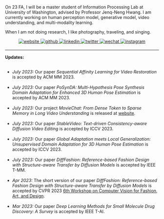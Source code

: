 On 23 FA, I will be a master student of Information Processing Lab at University of Washington, advised by Professor Jenq-Neng Hwang. I am currently working on human perception model, generative model, video understanding, and multi-modality learning.

When I am not doing research, I like photography, traveling, and singing.

<div align="center">
<a href="https://rese1f.github.io/" target="_blank">
<img src=https://img.shields.io/badge/home-%239cf.svg?&style=for-the-badge&logo=github&logoColor=white alt=website style="margin-bottom: 5px;" />
</a>
<a href="https://github.com/rese1f" target="_blank">
<img src=https://img.shields.io/badge/github-%2324292e.svg?&style=for-the-badge&logo=github&logoColor=white alt=github style="margin-bottom: 5px;" />
</a>
<a href="https://linkedin.com/in/wenhao-chai-658274238/" target="_blank">
<img src=https://img.shields.io/badge/linkedin-%231E77B5.svg?&style=for-the-badge&logo=linkedin&logoColor=white alt=linkedin style="margin-bottom: 5px;" />
</a>
<a href="https://twitter.com/re5e1f" target="_blank">
<img src=https://img.shields.io/badge/twitter-%232E87FB.svg?&style=for-the-badge&logo=twitter&logoColor=white alt=twitter style="margin-bottom: 5px;" />
 <a href="./src/wechat.jpg" target="_blank">
<img src=https://img.shields.io/badge/wechat-%a3c62b.svg?&style=for-the-badge&logo=wechat&logoColor=white alt=wechat style="margin-bottom: 5px;" />
</a>  
<a href="https://www.instagram.com/rese1f/" target="_blank">
<img src=https://img.shields.io/badge/instagram-e1306c.svg?&style=for-the-badge&logo=instagram&logoColor=white alt=instagram style="margin-bottom: 5px;" />
</a>  
</div>

<hr style="height:2px;border-width:0;color:gray;background-color:gray">
<b><i class="fa-solid fa-pen-to-square" style="font-size:24px"></i> Updates:</b><br><br>

<ul>
<li><i>July 2023:</i> <i class="fa-regular fa-note-sticky" style="font-size:20px"></i> Our paper <i>Sequential Affinity Learning for Video Restoration</i> is accepted by ACM MM 2023.
	</li><br>

<li><i>July 2023:</i> <i class="fa-regular fa-note-sticky" style="font-size:20px"></i> Our paper <i>PoSynDA: Multi-Hypothesis Pose Synthesis Domain Adaptation for Enhanced 3D Human Pose Estimation</i> is accepted by ACM MM 2023.
	</li><br>

<li><i>July 2023:</i> <i class="fa-regular fa-copy" style="font-size:20px"></i> Our project <i>MovieChat: From Dense Token to Sparse Memory in Long Video Understanding</i> is released at <a href="https://rese1f.github.io/MovieChat/">website</a>.
	</li><br>

<li><i>July 2023:</i> <i class="fa-regular fa-note-sticky" style="font-size:20px"></i> Our paper <i>StableVideo: Text-driven Consistency-aware Diffusion Video Editing</i> is accepted by ICCV 2023.
	</li><br>

<li><i>July 2023:</i> <i class="fa-regular fa-note-sticky" style="font-size:20px"></i> Our paper <i>Global Adaptation meets Local Generalization: Unsupervised Domain Adaptation for 3D Human Pose Estimation</i> is accepted by ICCV 2023.
	</li><br>

<li><i>July 2023:</i> <i class="fa-regular fa-note-sticky" style="font-size:20px"></i> Our paper <i>DiffFashion: Reference-based Fashion Design with Structure-aware Transfer by Diffusion Models</i> is accepted by IEEE T-MM.
	</li><br>

<li><i>Apr 2023:</i> <i class="fa-regular fa-note-sticky" style="font-size:20px"></i> The short version of our paper <i>DiffFashion: Reference-based Fashion Design with Structure-aware Transfer by Diffusion Models</i> is accepted by CVPR 2023 <a href="http://conferences.visionbib.com/2023/cvpr-cvfad-6-23-call.html">6th Workshop on Computer Vision for Fashion, Art, and Design</a>.
	</li><br>

<li><i>Mar 2023:</i> <i class="fa-regular fa-note-sticky" style="font-size:20px"></i> Our paper <i>Deep Learning Methods for Small Molecule Drug Discovery: A Survey</i> is accepted by IEEE T-AI.
	</li><br>

</ul>
